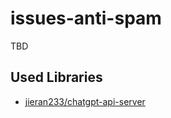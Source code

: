 # issues-anti-spam

TBD

## Used Libraries

- [jieran233/chatgpt-api-server](https://github.com/jieran233/chatgpt-api-server)

